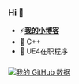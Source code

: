 ### Hi 👋
- ⚡[**我的小博客**](https://muchenhen.com/)
- 🌱 C++
- 🔭 UE4在职程序
###
 [![我的 GitHub 数据](https://github-readme-stats.vercel.app/api?username=muchenhen&theme=onedark)]()


